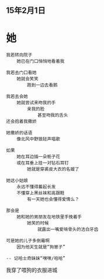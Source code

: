 
## 15年2月1日

# 她

	我若转向院子
		她已在门口悄悄地看着我
	
	我若去门口看她
		她就会笑笑
			跑到一边去看鹅
	
	我若去会她
		她就尝试来吻我的手
			亲我的脸
	    		甚至吻我的舌头
	还会抱着我撒娇
	
	她撒娇的话语
		像北风中野狼轻声唱歌
	
	如果
		她在耳边插一朵栀子花
		或在耳垂上挂一对钻石耳钉
			她就是穿裘皮大衣的名媛了
	
	她这小姑娘
		永远不懂得蓄起长发
		不懂穿上黑丝袜和高跟鞋
			有一天她也会懂得爱情么？
	
	那会是
		她和她的男朋友在地铁里手挽着手
			她笑的时候
				就露出一嘴爱啃骨头的洁白牙齿
	
	可是她的儿子多倒霉啊
		因为他天生就是“狗崽子”
	
	-- 记哈士奇妹妹“嘿嘿/哈哈”
 

我穿了喂狗的衣服进城